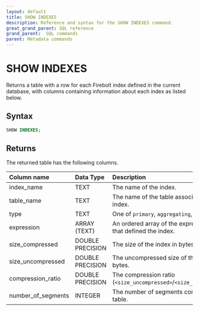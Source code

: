 ```yaml
---
layout: default
title: SHOW INDEXES
description: Reference and syntax for the SHOW INDEXES command.
great_grand_parent: SQL reference
grand_parent:  SQL commands
parent: Metadata commands
---
```


# SHOW INDEXES

Returns a table with a row for each Firebolt index defined in the current database, with columns containing information about each index as listed below.

## Syntax

```sql
SHOW INDEXES;
```

## Returns

The returned table has the following columns.

| Column name                 | Data Type   | Description |
| :---------------------------| :-----------| :-----------|
| index_name                  | TEXT      | The name of the index. |
| table_name                  | TEXT      | The name of the table associated with the index. |
| type                        | TEXT      | One of `primary`, `aggregating`, or `join`. |
| expression                  | ARRAY (TEXT)| An ordered array of the expression in SQL that defined the index. |
| size_compressed             | DOUBLE PRECISION | The size of the index in bytes. |
| size_uncompressed           | DOUBLE PRECISION  | The uncompressed size of the index in bytes. |
| compression_ratio           | DOUBLE PRECISION  | The compression ratio (`<size_uncompressed>`/`<size_compressed>`).
| number_of_segments          | INTEGER      | The number of segments comprising the table. |
